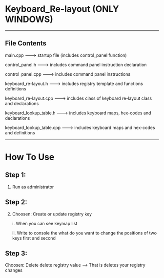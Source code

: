 # Keyboard_Re-layout (ONLY WINDOWS)
------------------------------------
## File Contents
main.cpp          ---> startup file (includes control_panel function)

control_panel.h      ---> includes command panel instruction declaration

control_panel.cpp    ---> includes command panel instructions

keyboard_re-layout.h    ---> includes registry template and functions definitions

keyboard_re-layout.cpp  ---> includes class of keyboard re-layout class and declarations

keyboard_lookup_table.h    ---> includes keyboard maps, hex-codes and declarations

keyboard_lookup_table.cpp  ---> includes keyboard maps and hex-codes and definitions

------------------------------------

# How To Use

## Step 1:

1) Run as administrator

## Step 2:

2) Choosen: Create or update registry key

    i. When you can see keymap list

    ii. Write to console the what do you want to change the positions of two keys first and second

## Step 3:

Choosen: Delete delete registry value --> That is deletes your registry changes 






